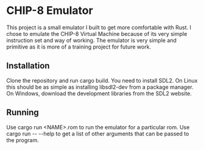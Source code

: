 # CHIP-8 Emulator

This project is a small emulator I built to get more comfortable with Rust. I chose to emulate the CHIP-8 Virtual Machine because of its very simple instruction set and way of working. The emulator is very simple and primitive as it is more of a training project for future work.

## Installation

Clone the repository and run cargo build. You need to install SDL2. On Linux this should be as simple as installing libsdl2-dev from a package manager. On Windows, download the development libraries from the SDL2 website.

## Running

Use cargo run \<NAME>.rom to run the emulator for a particular rom. Use cargo run -- --help to get a list of other arguments that can be passed to the program.